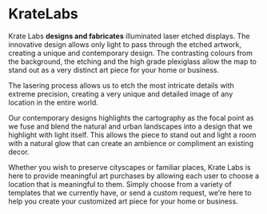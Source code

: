 # KrateLabs

Krate Labs **designs and fabricates** illuminated laser etched displays. The innovative design allows only light to pass through the etched artwork, creating a unique and contemporary design. The contrasting colours from the background, the etching and the high grade plexiglass allow the map to stand out as a very distinct art piece for your home or business.

The lasering process allows us to etch the most intricate details with extreme precision, creating a very unique and detailed image of any location in the entire world.

Our contemporary designs highlights the cartography as the focal point as we fuse and blend the natural and urban landscapes into a design that we highlight with light itself. This allows the piece to stand out and light a room with a natural glow that can create an ambience or compliment an existing decor.

Whether you wish to preserve cityscapes or familiar places, Krate Labs is here to provide meaningful art purchases by allowing each user to choose a location that is meaningful to them. Simply choose from a variety of templates that we currently have, or send a custom request, we’re here to help you create your customized art piece for your home or business.
